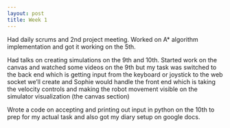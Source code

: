 ```yaml
---
layout: post
title: Week 1
---
```


Had daily scrums and 2nd  project meeting.
Worked on A* algorithm implementation and got it working on the 5th.


Had talks on creating simulations on the 9th and 10th. Started work on the canvas and watched some videos on the 9th but my task was switched to the back end which is getting input from the keyboard or joystick to the web socket we’ll create and Sophie would handle the front end which is taking the velocity controls and making the robot movement visible on the simulator visualization (the canvas section)

Wrote a code on accepting and printing out input in python on the 10th to prep for my actual task and also got my diary setup on google docs.
